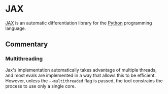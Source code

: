 # JAX

[JAX][] is an automatic differentiation library for the [Python][] programming
language.

## Commentary

### Multithreading

Jax's implementation automatically takes advantage of multiple threads, and most
evals are implemented in a way that allows this to be efficient. However, unless
the `--multithreaded` flag is passed, the tool constrains the process to use
only a single core.

[jax]: http://jax.readthedocs.io/
[python]: https://www.python.org/
